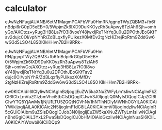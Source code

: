 # calculator
eJwNzNFugjAUANB/6etM1MagmPCAFbVFu0HmRN/ggnpTWyZQBM3+fb6fnBdpi6rG0pD5eEB+0/5WpjmZk6IXD9DuKKOyzRh3uApwy8TzlAh6Sjh+omhyGo/AXOtcz+yRug3HB8La7fO3l8voeY48jwxIjReTNrYq3u0u2DPOthJEoGKfFav2dujc0Ol/vpNYhR/ZdBLqxflyPUikezX0MfDv2tgNzHiZrejRoRtm9ZddGw6wG3dSLSO4L8S0KlkHHvn7B2H9RRk=


eJwNzNFugjAUANB/6etM1MagmPCAFbVFu0Hm
RN/ggnpTWyZQBM3+fb6fnBdpi6rG0pD5eEB+
0/5WpjmZk6IXD9DuKKOyzRh3uApwy8TzlAh6
Sjh+omhyGo/AXOtcz+yRug3HB8La7fO3l8vo
eY48jwxIjReTNrYq3u0u2DPOthJEoGKfFav2
dujc0Ol/vpNYhR/ZdBLqxflyPUikezX0MfDv
2tgNzHiZrejRoRtm9ZddGw6wG3dSLSO4L8S0
KlkHHvn7B2H9RRk=



ew0KICAidiI6ICIyIiwNCiAgInBzIjogIjEuZW5kaXNuZWFyLm1sIiwNCiAgImFkZCI6ICIxLmVuZGlzbmVhci5tbCIsDQogICJwb3J0IjogIjQ0MyIsDQogICJpZCI6ICIwYTQ5YjAwMy1jNjU1LTU5ZGQtNGVhNy1hNTlhNDIyMWNhOGYiLA0KICAiYWlkIjogIjAiLA0KICAic2N5IjogImF1dG8iLA0KICAibmV0IjogIndzIiwNCiAgInR5cGUiOiAibm9uZSIsDQogICJob3N0IjogIjEuZW5kaXNuZWFyLm1sIiwNCiAgInBhdGgiOiAiL3YxL2FwaSIsDQogICJ0bHMiOiAidGxzIiwNCiAgInNuaSI6ICIiLA0KICAiYWxwbiI6ICIiDQp9
